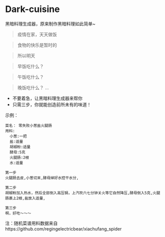 # Dark-cuisine
黑暗料理生成器，原来制作黑暗料理如此简单~

 
> 疫情在家，天天做饭

> 食物的快乐是暂时的

> 所以明天

> 早饭吃什么？

> 午饭吃什么？

> 晚饭吃什么？
 ...

- 不要着急，让黑暗料理生成器来帮你
- 只需三步，你就能创造前所未有的味道！

示例：
```
菜名： 零失败小葱盐火腿肠
用料:
  小葱:一把
  盐:适量
  胡椒粉:适量
  酵母:5克
  火腿肠:2根
  水:适量

第一步
火腿肠去皮,小葱切末,酵母焯好水控干水分,

第二步
胡椒粉加入热水，然后全部倒入高压锅，上汽吹六七分钟关火等它自然降压,酵母倒入5克,火腿肠裹上2根,盐放入适量,

第三步
啊，好吃～～～
```

注：随机菜谱用料数据来自https://github.com/regingelectricbear/xiachufang_spider
